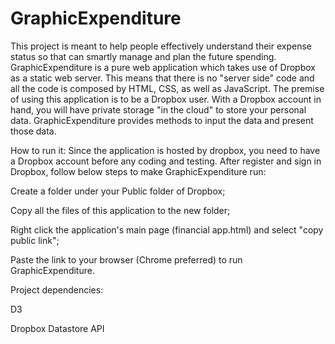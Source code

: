 GraphicExpenditure
==================
This project is meant to help people effectively understand their expense status so that can smartly manage and plan the 
future spending. GraphicExpenditure is a pure web application which takes use of Dropbox as a static web server. This means
that there is no "server side" code and all the code is composed by HTML, CSS, as well as JavaScript. The premise of using 
this application is to be a Dropbox user. With a Dropbox account in hand, you will have private storage "in the cloud" to
store your personal data. GraphicExpenditure provides methods to input the data and present those data.




How to run it:
Since the application is hosted by dropbox, you need to have a Dropbox account before any coding and testing. After register
and sign in Dropbox, follow below steps to make GraphicExpenditure run:

Create a folder under your Public folder of Dropbox;

Copy all the files of this application to the new folder;

Right click the application's main page (financial app.html) and select "copy public link";

Paste the link to your browser (Chrome preferred) to run GraphicExpenditure. 



Project dependencies:

D3

Dropbox Datastore API
